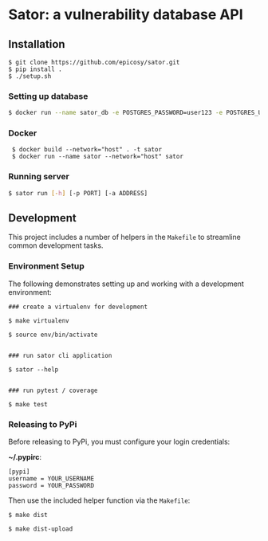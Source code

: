 # Sator: a vulnerability database API

## Installation

```
$ git clone https://github.com/epicosy/sator.git
$ pip install .
$ ./setup.sh
```

### Setting up database

```sh
$ docker run --name sator_db -e POSTGRES_PASSWORD=user123 -e POSTGRES_USER=user1 -e POSTGRES_DB=sator -d -p 5432:5432 postgres
```

### Docker 
```shell
 $ docker build --network="host" . -t sator
 $ docker run --name sator --network="host" sator
```

### Running server 

```sh
$ sator run [-h] [-p PORT] [-a ADDRESS]
```

## Development

This project includes a number of helpers in the `Makefile` to streamline common development tasks.

### Environment Setup

The following demonstrates setting up and working with a development environment:

```
### create a virtualenv for development

$ make virtualenv

$ source env/bin/activate


### run sator cli application

$ sator --help


### run pytest / coverage

$ make test
```


### Releasing to PyPi

Before releasing to PyPi, you must configure your login credentials:

**~/.pypirc**:

```
[pypi]
username = YOUR_USERNAME
password = YOUR_PASSWORD
```

Then use the included helper function via the `Makefile`:

```
$ make dist

$ make dist-upload
```

